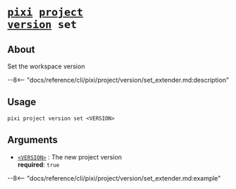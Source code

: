 <!--- This file is autogenerated. Do not edit manually! -->
# <code>[pixi](../../../pixi.md) [project](../../project.md) [version](../version.md) set</code>

## About
Set the workspace version

--8<-- "docs/reference/cli/pixi/project/version/set_extender.md:description"

## Usage
```
pixi project version set <VERSION>
```

## Arguments
- <a id="arg-<VERSION>" href="#arg-<VERSION>">`<VERSION>`</a>
:  The new project version
<br>**required**: `true`

--8<-- "docs/reference/cli/pixi/project/version/set_extender.md:example"
